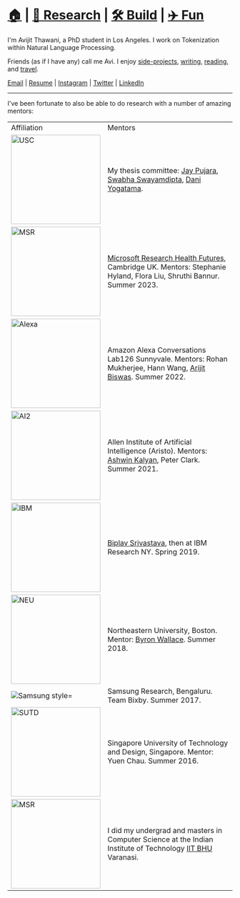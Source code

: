 # **[🏠](https://avi-jit.github.io/)** | [🔬 Research](https://avi-jit.github.io/papers) | [🛠️ Build](https://avi-jit.github.io/work) | [✈️ Fun](https://avi-jit.github.io/fun) 

I'm Avijit Thawani, a PhD student in Los Angeles. I work on Tokenization within Natural Language Processing. 

Friends (as if I have any) call me Avi. I enjoy [side-projects](https://avi-jit.github.io/work), [writing](https://thawani.notion.site/), [reading](https://www.goodreads.com/user/show/4791083-avijit-thawani), and [travel](https://avi-jit.github.io/fun).

[Email](mailto:avijit.thawani@gmail.com) | [Resume](https://www.overleaf.com/read/pfvrgckrmmqv) | [Instagram](https://instagram.com/avijit_thawani) | [Twitter](https://twitter.com/thawani_avijit) | [LinkedIn](https://www.linkedin.com/in/avijitthawani/)

---
I've been fortunate to also be able to do research with a number of amazing mentors:

<table>
<tr>
<td>Affiliation</td><td>Mentors</td>

<tr>
<td> <img src="https://drive.google.com/uc?export=view&id=1E8eZggHzxcg-7hF4frzmEtP8lqt8aGD1" alt="USC" style="width:200px;"/></td>
<td> My thesis committee: <a href="http://jaypujara.org">Jay Pujara</a>, <a href="http://swabhs.com">Swabha Swayamdipta</a>, <a href="https://dyogatama.github.io/">Dani Yogatama</a>. </td>
</tr>

<tr>
<td> <img src="https://drive.google.com/uc?export=view&id=10EwxMDgcnySlcpoIM4H6BOoqGMvtTt-m" alt="MSR" style="width:200px;"/></td>
<td> <a href="https://www.microsoft.com/en-us/research/lab/microsoft-health-futures/">Microsoft Research Health Futures</a>, Cambridge UK. Mentors: Stephanie Hyland, Flora Liu, Shruthi Bannur. Summer 2023. </td>
</tr>

<tr>
<td> <img src="https://drive.google.com/uc?export=view&id=12k74g2Sbiq5a89MF9buK__iOElNWJF3M" alt="Alexa" style="width:200px;"/></td>
<td> Amazon Alexa Conversations Lab126 Sunnyvale. Mentors: Rohan Mukherjee, Hann Wang, <a href="https://www.amazon.science/author/arjit-biswas">Arijit Biswas</a>. Summer 2022. </td>
</tr>

<tr>
<td> <img src="https://drive.google.com/uc?export=view&id=1iUX8NmX_Sz5-MKdlN1NhWhXjEr-96kY5" alt="AI2" style="width:200px;"/></td>
<td> Allen Institute of Artificial Intelligence (Aristo). Mentors: <a href="http://ashwinkalyan.com/">Ashwin Kalyan</a>, Peter Clark. Summer 2021.</td>
</tr>

<tr>
<td> <img src="https://drive.google.com/uc?export=view&id=12_X0AXjNcn1Qt1mHWTPYN2OgkoeLy7yh" alt="IBM" style="width:200px;"/></td>
<td> <a href="https://sites.google.com/site/biplavsrivastava/">Biplav Srivastava</a>, then at IBM Research NY. Spring 2019. </td>
</tr>

<tr>
<td> <img src="https://drive.google.com/uc?export=view&id=15PEiTs6m5CoErKemda8iAQiQ4EJg4eGv" alt="NEU" style="width:200px;"/></td>
<td> Northeastern University, Boston. Mentor: <a href="http://www.byronwallace.com/">Byron Wallace</a>. Summer 2018. </td>
</tr>

<tr>
<td> <img src="https://drive.google.com/uc?export=view&id=1A7OkF-Xu9eMKbD6pa6_00z7rUC34vyqU" alt="Samsung style="width:200px;"/></td>
<td> Samsung Research, Bengaluru. Team Bixby. Summer 2017. </td>
</tr>

<tr>
<td> <img src="https://drive.google.com/uc?export=view&id=1Eu4q54TZVmyOmxq4o2pfin6Tg6qTN0iC" alt="SUTD" style="width:200px;"/></td>
<td> Singapore University of Technology and Design, Singapore. Mentor: Yuen Chau. Summer 2016. </td>
</tr>

<tr>
<td> <img src="https://drive.google.com/uc?export=view&id=1ZXDsagRmw9nghQX8Npf4XWTZ7YBMDqEE" alt="MSR" style="width:200px;"/></td>
<td>  I did my undergrad and masters in Computer Science at the Indian Institute of Technology <a href="https://www.iitbhu.ac.in/dept/cse">IIT BHU</a> Varanasi. </td>
</tr>

<!---# Updates

**2023:** Interned at Microsoft Research Cambridge (UK) with the Health Futures team, on the topic of Radiology Visual Question Answering. I was fortunate to present our [open-source literature review tool](https://github.com/EshaanAgg/Research-Literature-Manager) in a [talk at ISI](https://youtu.be/FUIq9-lJ9ag?si=YjWr4ZFZjReJsEI2). And Saras, my edtech AI chatbot, stood 3rd at VGSA Trojan Tank and was a semi-finalist at USC's New Venture Seed Contest.

**2022:** Interned at Amazon Lab126 with the Alexa Conversations team, on the topic of compositional generalization.
And presented work with Dipesh Kumar, at the ACL 2022 Workshop on Negative Insights, Dublin.

**2021:** Interned at AI2, Seattle.
Tragic times in India. In between arranging oxygen for dying relatives and myself recovering from Covid-19, I tried to [visualize](https://avi-jit.github.io/covid-india/scatter) the scale of the Indian crisis for Americans to better comprehend it. 
Meanwhile, our NAACL 2021 Survey on [Numeracy in NLP](https://www.aclweb.org/anthology/2021.naacl-main.53/) featured in [Sebastian Ruder's NLP newsletter](https://newsletter.ruder.io/issues/eacl-iclr-naacl-papers-round-up-research-reality-checks-ml-on-code-592784)!

**2020:** Selected for [MLSS 2020](http://mlss.tuebingen.mpg.de/2020/schedule.html). We also fundraised registration fees to sponsor four Indian undergrads' attendance at [EMNLP 2020](https://2020.emnlp.org/). In other news, [TG](https://isi.edu/~tg/), [Harsh](https://harsh-agarwal.github.io/about/), and I submitted a proposal to the [government of India](http://thesciencepolicyforum.org/initiatives/eti/) on identifying Indian vernacular NLP as an emerging technology. Update: Our proposal was unfortunately not selected, but we'd love to hear your feedback so here's [the link](https://docs.google.com/document/d/1ObqEGVVx3Co7LrwipsFuJddm1CRnLjAe6D2we7XSzRI/edit?usp=sharing).

**2019:** Started my PhD at USC on Annenberg Fellowship. Presented at the Machine Learning Healthcare Conference, Michigan. Also attended CVPR, ICML, and SIGGRAPH, West Coast NLP, and SoCal NLP.
We [ranked third](http://www.cs.ox.ac.uk/isg/challenges/sem-tab/2019/certificates/certificates_tabularisi.pdf) in the IBM sponsored [Table-to-KG matching challenge](http://www.cs.ox.ac.uk/isg/challenges/sem-tab/) at the International Semantic Web Conference ([ISWC 2019](http://iswc2019.semanticweb.org)) . Here's the [system description paper](http://www.cs.ox.ac.uk/isg/challenges/sem-tab/papers/Tabularisi.pdf) we wrote, and [here are the slides](https://docs.google.com/presentation/d/1xItRNKh020nIcDBYKSOjQPPcJDQCkLy2qk628wrze8A/edit?usp=sharing). I also wrote a [blog](https://medium.com/@avijitthawani/iswc-2019-new-zealand-bd15fe02d3d4) about my trip to ISWC. 

**2018:** Three amazing job offers from Samsung, Myntra, and Headout.
My long short film [Stopping by Woods](https://www.youtube.com/watch?v=Uy_3XKqsJZk) is now on YouTube (EDIT: over **65,000 views**).--->


<!--- **Sept 2021:** I wrote my first opinion piece which stood first in a weekly contest by The Print: [Will Panjshir become a Taiwan? Afghanistan’s story matches with China](https://theprint.in/campus-voice/will-panjshir-become-a-taiwan-afghanistans-story-matches-with-china/732849/). Thanks to a course I took with Professor Joshua Goldstein for the idea!--->

<!--- **Aug 2021:** Our short paper was accepted to [EMNLP 2021](https://2021.emnlp.org/). We showed that Numeracy enhances Literacy in Language Models (or is it Foundation Models now)! TL;DR: Simple changes to number tokenization helps models predict words better.--->

<!--- Wrapped up my internship with AI2, wrote a short story around AGI/Blockchain. I'm also learning how to make Chrome browser extensions - starting with [https://blocksite.co/](https://blocksite.co/), using which would've otherwise costed me $11 per month! Here's a free version for anyone: [https://github.com/avi-jit/blocker](https://github.com/avi-jit/blocker).--->

<!--- ** Summer 2021:** I'll be attending NAACL 2021 and presenting our survey on [Number Representations in NLP](https://www.aclweb.org/anthology/2021.naacl-main.53/). I'm also excited to hear more about other awesome papers, such as those described in [Sebastian Ruder's NLP newsletter](https://newsletter.ruder.io/issues/eacl-iclr-naacl-papers-round-up-research-reality-checks-ml-on-code-592784)!--->

<!--- **May 2021:** We submitted two papers to EMNLP: one's a revision of an ACL rejection and another's a side project with [Dipesh Kumar]() from IIT BHU. I've also begun my [AI2](https://allenai.org/) internship with [Ashwin Kalyan](http://ashwinkalyan.com/) as my mentor. Here's my [intro slide](https://docs.google.com/presentation/d/1d6Eo2E_Ama9CYGA5BlUnWA_7ncN04S5HszQDNd2qGGI/edit?usp=sharing)!--->


<!--- **Mar 2021:** Our survey on number representations was accepted to [NAACL 2021](https://2021.naacl.org/). Here's a [preprint link](https://arxiv.org/abs/2103.13136) and a [short twitter thread](https://twitter.com/thawani_avijit/status/1375033476194312194?s=20) describing the same!--->

<!--- **Feb 2021:** Volunteered to write a layperson article on [human-AI trust](https://www.isi.edu/news/38134/do-humans-trust-ai-coworkers/) for the ISI Communications team.--->

<!--- **Jan 2021:** Submitted a paper (link removed temporarily) to [ACL 2021](https://2021.aclweb.org/) on number representations in NLP.--->

<!--- **Dec 2020:** I'll be interning with [AI2](https://allenai.org/)'s Team [Aristo](https://allenai.org/aristo) in Summer 2021.--->

<!--- **Nov 2020:** Submitted a paper (link removed temporarily) to [NAACL 2021](https://2021.naacl.org/) on number representations in NLP.--->

<!--- **Oct 2020:** My (ongoing) work on number representations was accepted at [West Coast NLP 2020](https://www.wecnlp.ai/wecnlp-2020). Here is the 1-pg abstract (link removed temporarily). Looking forward to present on 30th October 2020.
<!-- [1-pg abstract (link removed temporarily)](https://drive.google.com/file/d/1aEu21sTMYvNZp-gOUXpjqgnm34I2mxca/view?) -->

<!--- **July 2020:** At ISI's Graduate Student Symposium [GSS](https://gss.isi.edu/) 2020, I presented my (ongoing) work on number representations (poster link removed temporarily) and frame semantics ([slides](https://docs.google.com/presentation/d/1ifWH22HUaExfVuxqAaHx0D-uQzKyi40-sKFVZfYRc-8/view?); [video](https://drive.google.com/file/d/1ECeALkp24df0KKbyQkU0C3qJWbJrwzXy/view?)).--->

<!-- ([poster link removed temporarily](https://drive.google.com/file/d/1-4ygHP36zX5NG9vqxzSCjXiUAwTel5g5/view?)) -->

<!--- **June 2020:** I'll be attending [MLSS 2020](http://mlss.tuebingen.mpg.de/2020/schedule.html) and [ACL 2020](https://acl2020.org/). I'll present my (ongoing) work on number representations (video link removed temporarily) at the former. EDIT: Here's a [conference report](https://medium.com/@vered1986/highlights-of-acl-2020-4ef9f27a4f0c) by [Dr Vered Shwartz](https://vered1986.github.io/) on the latter.

<!-- ([video link removed temporarily](https://www.youtube.com/watch?v=4v0MXfl1c_w)) -->

<!--- **April 2020:** I've been selected to attend [MLSS Tübingen](http://mlss.tuebingen.mpg.de/2020/): Machine Learning Summer School along with 179 more students (out of 1300+ applicants).--->

<!--- **Oct 2019:** Selected as a volunteer for [TechCrunch Disrupt SF 2019](https://techcrunch.com/events/disrupt-sf-2019/)!--->

<!--- **Sept 2019:** Attended [SoCalNLP 2019](https://socalnlp.github.io/symp19/index.html).--->

<!--- **Sept 2019:** I won a travel grant to attend [WeCNLP 2019](http://wecnlp.ai) at Facebook HQ, Menlo Park. The view up there is pretty amazing!--->

<!--- **Aug 2019:** Presenting at [MLHC 2019](https://www.mlforhc.org), Michigan, a joint work with [Byron Wallace](http://byronwallace.com) on [studying gender bias in online physician reviews](https://www.mlforhc.org/s/Thawani.pdf).

<!--- **July 2019:** Attending [SIGGRAPH 2019](https://s2019.siggraph.org), Los Angeles.--->

<!--- **June 2019:** Attending [ICML 2019](https://icml.cc/Conferences/2019), Long Beach.--->

<!--- **June 2019:** Presenting a [poster](https://github.com/avi-jit/SWOW-eval/blob/master/1559781908296_small.pdf) at [RepEval 2019](https://repeval2019.github.io/program/) workshop colocated with [NAACL](https://naacl2019.org), Minneapolis. Here's a nice [Github repo](https://github.com/avi-jit/SWOW-eval) to get you started on our [Word Association Task for Word Embeddings](https://www.aclweb.org/anthology/papers/W/W19/W19-2006/)!--->

<!--- **June 2019:** Joined University of Southern California as a PhD student. I'll be working with [Pedro Szekely](http://usc-isi-i2.github.io/szekely/) and [Jay Pujara](https://www.jaypujara.org) at the [Center on Knowledge Graphs](http://usc-isi-i2.github.io/home/), Information Sciences Institute, Los Angeles. Looking forward to the [DARPA Machine Commonsense](https://www.darpa.mil/program/machine-common-sense) project. I will be supported by the Annenberg Fellowship!--->

<!--- **May 2019:** Defended my Master's [thesis](https://www.overleaf.com/read/rbkjsbrvmwfx) on Opinion Mining with word and contextualized embeddings. Bidding adieu to a great five years at IIT BHU :) --->

<!--- **May 2019:** Paper accepted (co-authors: [Biplav Srivastava](https://researcher.watson.ibm.com/researcher/view.php?person=us-biplavs) and Anil Kumar Singh) at the [RepEval 2019](https://repeval2019.github.io/program/) workshop. See you at [NAACL](https://naacl2019.org), June 2-7, Minneapolis!--->

<!--- **Jan 2019:** Accepted into the Computer Science PhD programs at University of Southern California, Los Angeles and Northeastern University, Boston.--->

<!--- **21st April 2018:** --->

<!--- **March 2018:** In the summer of 2018, I'll be heading to Northeastern University for an internship under [Dr. Byron Wallace](http://www.byronwallace.com/)'s guidance. See you in Boston!--->

<!--- **Feb 2018:** We're done with the shooting of my upcoming short film (tentatively) titled _Stopping by woods_. So excited to begin editing as soon as my mid semesters end!--->

<!--- **2017:** Interned at Samsung Research. And we organised the [2nd workshop on Review Opinion Diversification](https://sites.google.com/view/revopid-2018) at ACM Hypertext, Baltimore! --->

